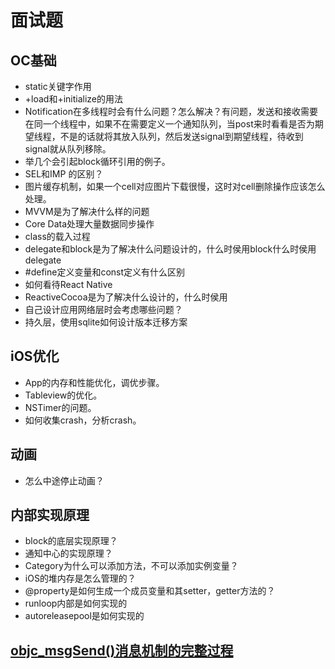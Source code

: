 # 面试题

## OC基础
* static关键字作用
* +load和+initialize的用法
* Notification在多线程时会有什么问题？怎么解决？有问题，发送和接收需要在同一个线程中，如果不在需要定义一个通知队列，当post来时看看是否为期望线程，不是的话就将其放入队列，然后发送signal到期望线程，待收到signal就从队列移除。
* 举几个会引起block循环引用的例子。
* SEL和IMP 的区别？
* 图片缓存机制，如果一个cell对应图片下载很慢，这时对cell删除操作应该怎么处理。
* MVVM是为了解决什么样的问题
* Core Data处理大量数据同步操作
* class的载入过程
* delegate和block是为了解决什么问题设计的，什么时侯用block什么时侯用delegate
* #define定义变量和const定义有什么区别
* 如何看待React Native
* ReactiveCocoa是为了解决什么设计的，什么时侯用
* 自己设计应用网络层时会考虑哪些问题？
* 持久层，使用sqlite如何设计版本迁移方案

## iOS优化
* App的内存和性能优化，调优步骤。
* Tableview的优化。
* NSTimer的问题。
* 如何收集crash，分析crash。

## 动画
* 怎么中途停止动画？

## 内部实现原理
* block的底层实现原理？
* 通知中心的实现原理？
* Category为什么可以添加方法，不可以添加实例变量？
* iOS的堆内存是怎么管理的？
* @property是如何生成一个成员变量和其setter，getter方法的？
* runloop内部是如何实现的
* autoreleasepool是如何实现的

##  [objc_msgSend()消息机制的完整过程](https://www.jianshu.com/p/0653af5d02ae)